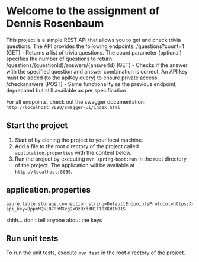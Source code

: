 # Welcome to the assignment of Dennis Rosenbaum

This project is a simple REST API that allows you to get and check trivia questions. The API provides the following endpoints:
/questions?count=1 (GET) - Returns a list of trivia questions. The count parameter (optional) specifies the number of questions to return.
/questions/{questionId}/answers/{answerId} (GET) - Checks if the answer with the specified question and answer combination is correct. An API key must be added (to the apiKey query) to ensure private access.
/checkanswers (POST) - Same functionality as the previous endpoint, deprecated but still available as per specification

For all endpoints, check out the swagger documentation: `http://localhost:8080/swagger-ui/index.html`

## Start the project
1. Start of by cloning the project to your local machine.
2. Add a file to the root directory of the project called `application.properties` with the content below.
3. Run the project by executing `mvn spring-boot:run` in the root directory of the project. The application will be available at `http://localhost:8080`.

## application.properties
```
azure.table.storage.connection_string=DefaultEndpointsProtocol=https;AccountName=quadassignment;AccountKey=RwJjNQKGw9EiE8KiCfmMYMgn2xu6Zt5FIbfhsRDXpnAfjMJg0zNBiE1+6N/chPFtDMvFEOM4bXjR+AStcOKOUA==;EndpointSuffix=core.windows.net
api_key=8ppmMQ5l07RhMXxg9xOzBXd3HIT10XKd1N01S
```
shhh... don't tell anyone about the keys

## Run unit tests
To run the unit tests, execute `mvn test` in the root directory of the project.
